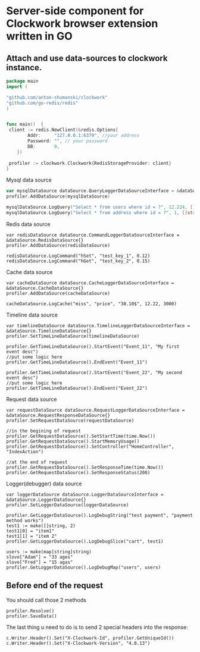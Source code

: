# Server-side component for Clockwork browser extension written in GO

## Attach and use data-sources to clockwork instance.

```go
package main
import (

"github.com/anton-shumanski/clockwork"
"github.com/go-redis/redis"
)


func main()  {
 client := redis.NewClient(&redis.Options{
 		Addr:     "127.0.0.1:6379", //your address
 		Password: "", // your password
 		DB:       0, 
 	})
 	
 profiler := clockwork.Clockwork{RedisStorageProvider: client}
}
```

Mysql data source
```go
var mysqlDataSource dataSource.QueryLoggerDataSourceInterface = &dataSource.MysqlDataSource{}
profiler.AddDataSource(mysqlDataSource)

mysqlDataSource.LogQuery("Select * from users where id = ?", 12.224, []string{"a"})
mysqlDataSource.LogQuery("Select * from address where id = ?", 1, []string{"a"})
```

Redis data source
```gotemplate
var redisDataSource dataSource.CommandLoggerDataSourceInterface = &dataSource.RedisDataSource{}
profiler.AddDataSource(redisDataSource)

redisDataSource.LogCommand("hSet", "test_key_1", 0.12)
redisDataSource.LogCommand("hGet", "test_key_2", 0.15)
```

Cache data source
```gotemplate
var cacheDataSource dataSource.CacheLoggerDataSourceInterface = &dataSource.CacheDataSource{}
profiler.AddDataSource(cacheDataSource)

cacheDataSource.LogCache("miss", "price", "30.10$", 12.22, 3000)
```

Timeline data source
```gotemplate
var timelineDataSource dataSource.TimelineLoggerDataSourceInterface = &dataSource.TimelineDataSource{}
profiler.SetTimeLineDataSource(timelineDataSource)

profiler.GetTimeLineDataSource().StartEvent("Event_11", "My first event desc")
//put some logic here
profiler.GetTimeLineDataSource().EndEvent("Event_11")

profiler.GetTimeLineDataSource().StartEvent("Event_22", "My second event desc")
//put some logic here
profiler.GetTimeLineDataSource().EndEvent("Event_22")
```

Request data source
```gotemplate
var requestDataSource dataSource.RequestLoggerDataSourceInterface = &dataSource.RequestResponseDataSource{}
profiler.SetRequestDataSource(requestDataSource)

//in the begining of request
profiler.GetRequestDataSource().SetStartTime(time.Now())
profiler.GetRequestDataSource().StartMemoryUsage()
profiler.GetRequestDataSource().SetController("HomeController", "IndexAction")

//at the end of request	
profiler.GetRequestDataSource().SetResponseTime(time.Now())
profiler.GetRequestDataSource().SetResponseStatus(200)
```

Logger(debugger) data source
```gotemplate
var loggerDataSource dataSource.LoggerDataSourceInterface = &dataSource.LoggerDataSource{}
profiler.SetLoggerDataSource(loggerDataSource)

profiler.GetLoggerDataSource().LogDebugString("test payment", "payment method works")
test1 := make([]string, 2)
test1[0] = "item1"
test1[1] = "item 2"
profiler.GetLoggerDataSource().LogDebugSlice("cart", test1)

users := make(map[string]string)
slove["Adam"] = "33 ages"
slove["Fred"] = "15 agas"
profiler.GetLoggerDataSource().LogDebugMap("users", users)	
```

## Before end of the request
You should call those 2 methods
```gotemplate
profiler.Resolve()
profiler.SaveData()
```

The last thing u need to do is to send 2 special headers into the response:
```gotemplate
c.Writer.Header().Set("X-Clockwork-Id", profiler.GetUniqueId())
c.Writer.Header().Set("X-Clockwork-Version", "4.0.13")
```